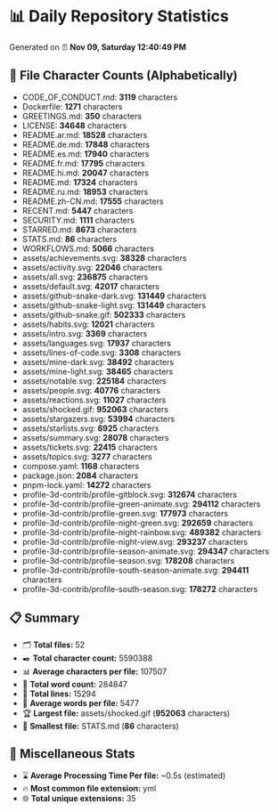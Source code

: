 # 📊 Daily Repository Statistics
Generated on ⏰ **Nov 09, Saturday 12:40:49 PM**

## 📂 File Character Counts (Alphabetically)
- CODE_OF_CONDUCT.md: **3119** characters
- Dockerfile: **1271** characters
- GREETINGS.md: **350** characters
- LICENSE: **34648** characters
- README.ar.md: **18528** characters
- README.de.md: **17848** characters
- README.es.md: **17940** characters
- README.fr.md: **17795** characters
- README.hi.md: **20047** characters
- README.md: **17324** characters
- README.ru.md: **18953** characters
- README.zh-CN.md: **17555** characters
- RECENT.md: **5447** characters
- SECURITY.md: **1111** characters
- STARRED.md: **8673** characters
- STATS.md: **86** characters
- WORKFLOWS.md: **5066** characters
- assets/achievements.svg: **38328** characters
- assets/activity.svg: **22046** characters
- assets/all.svg: **236875** characters
- assets/default.svg: **42017** characters
- assets/github-snake-dark.svg: **131449** characters
- assets/github-snake-light.svg: **131449** characters
- assets/github-snake.gif: **502333** characters
- assets/habits.svg: **12021** characters
- assets/intro.svg: **3369** characters
- assets/languages.svg: **17937** characters
- assets/lines-of-code.svg: **3308** characters
- assets/mine-dark.svg: **38492** characters
- assets/mine-light.svg: **38465** characters
- assets/notable.svg: **225184** characters
- assets/people.svg: **40776** characters
- assets/reactions.svg: **11027** characters
- assets/shocked.gif: **952063** characters
- assets/stargazers.svg: **53994** characters
- assets/starlists.svg: **6925** characters
- assets/summary.svg: **28078** characters
- assets/tickets.svg: **22415** characters
- assets/topics.svg: **3277** characters
- compose.yaml: **1168** characters
- package.json: **2084** characters
- pnpm-lock.yaml: **14272** characters
- profile-3d-contrib/profile-gitblock.svg: **312674** characters
- profile-3d-contrib/profile-green-animate.svg: **294112** characters
- profile-3d-contrib/profile-green.svg: **177973** characters
- profile-3d-contrib/profile-night-green.svg: **292659** characters
- profile-3d-contrib/profile-night-rainbow.svg: **489382** characters
- profile-3d-contrib/profile-night-view.svg: **293237** characters
- profile-3d-contrib/profile-season-animate.svg: **294347** characters
- profile-3d-contrib/profile-season.svg: **178208** characters
- profile-3d-contrib/profile-south-season-animate.svg: **294411** characters
- profile-3d-contrib/profile-south-season.svg: **178272** characters

## 📋 Summary
- 🗂️ **Total files:** 52
- ✒️ **Total character count:** 5590388
- 📊 **Average characters per file:** 107507
- 📝 **Total word count:** 284847
- 🧾 **Total lines:** 15294
- 📐 **Average words per file:** 5477
- 🏆 **Largest file:** assets/shocked.gif (**952063** characters)
- 🥉 **Smallest file:** STATS.md (**86** characters)

## 🌟 Miscellaneous Stats
- ⌛ **Average Processing Time Per file:** ~0.5s (estimated)
- 🔥 **Most common file extension:** yml
- 🌐 **Total unique extensions:** 35
